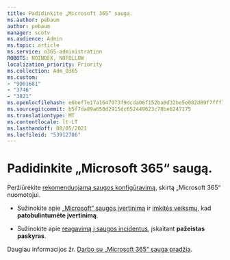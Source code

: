 ```yaml
---
title: Padidinkite „Microsoft 365“ saugą.
ms.author: pebaum
author: pebaum
manager: scotv
ms.audience: Admin
ms.topic: article
ms.service: o365-administration
ROBOTS: NOINDEX, NOFOLLOW
localization_priority: Priority
ms.collection: Adm_O365
ms.custom:
- "9001681"
- "3746"
- "3821"
ms.openlocfilehash: e6bef7e17a1647073f9dcda06f152ba0d32be5e082d89f7fff714561babeacff
ms.sourcegitcommit: b5f7da89a650d2915dc652449623c78be6247175
ms.translationtype: MT
ms.contentlocale: lt-LT
ms.lasthandoff: 08/05/2021
ms.locfileid: "53912786"
---
```

# <a name="increase-microsoft-365-security"></a>Padidinkite „Microsoft 365“ saugą.

Peržiūrėkite [rekomenduojamą saugos konfigūravimą](https://docs.microsoft.com/microsoft-365/security/office-365-security/tenant-wide-setup-for-increased-security?view=o365-worldwide), skirtą „Microsoft 365“ nuomotojui.

- Sužinokite apie [„Microsoft“ saugos įvertinimą](https://docs.microsoft.com/microsoft-365/security/mtp/microsoft-secure-score?view=o365-worldwide) ir [imkitės veiksmų](https://docs.microsoft.com/microsoft-365/security/mtp/microsoft-secure-score?view=o365-worldwide#take-action-to-improve-your-score), kad **patobulintumėte įvertinimą**.

- Sužinokite apie [reagavimą į saugos incidentus](https://docs.microsoft.com/microsoft-365/security/office-365-security/office365-security-incident-response-overview?view=o365-worldwide), įskaitant **pažeistas paskyras**.

Daugiau informacijos žr. [Darbo su „Microsoft 365“ sauga pradžia](https://docs.microsoft.com/microsoft-365/security/office-365-security/security-roadmap?view=o365-worldwide). 
